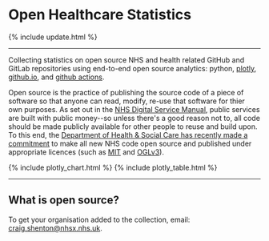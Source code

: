 <script src="https://cdn.plot.ly/plotly-latest.min.js"></script>

# Open Healthcare Statistics

{% include update.html %}

<hr class="nhsuk-u-margin-top-0 nhsuk-u-margin-bottom-6">

Collecting statistics on open source NHS and health related GitHub and GitLab repositories using end-to-end open source analytics: python, [plotly](https://plotly.com/python/), [github.io](https://pages.github.com/), and [github actions](https://github.com/features/actions).

Open source is the practice of publishing the source code of a piece of software so that anyone can read, modify, re-use that software for thier own purposes. As set out in the [NHS Digital Service Manual](https://service-manual.nhs.uk/service-standard/12-make-new-source-code-open), public services are built with public money--so unless there's a good reason not to, all code should be made publicly available for other people to reuse and build upon. To this end, the [Department of Health & Social Care has recently made a commitment](https://www.gov.uk/government/publications/data-saves-lives-reshaping-health-and-social-care-with-data-draft/data-saves-lives-reshaping-health-and-social-care-with-data-draft) to make all new NHS code open source and published under appropriate licences (such as [MIT](https://opensource.org/licenses/MIT) and [OGLv3](http://www.nationalarchives.gov.uk/doc/open-government-licence/version/3/)).

{% include plotly_chart.html %}
{% include plotly_table.html %}

<hr class="nhsuk-u-margin-top-0 nhsuk-u-margin-bottom-6">

## What is open source?

<div class="nhsuk-u-reading-width">

  <p class="nhsuk-u-margin-bottom-0">To get your organisation added to the collection, email: <a href="mailto:craig.shenton@nhsx.nhs.uk">craig.shenton@nhsx.nhs.uk</a>.</p>

</div>
